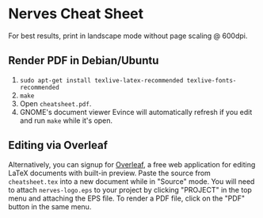 # Nerves Cheat Sheet

For best results, print in landscape mode without page scaling @ 600dpi.  

## Render PDF in Debian/Ubuntu
1. `sudo apt-get install texlive-latex-recommended texlive-fonts-recommended`
2. `make`
3. Open `cheatsheet.pdf`.
4. GNOME's document viewer Evince will automatically refresh if you edit and run `make` while it's open.

## Editing via Overleaf

Alternatively, you can signup for [Overleaf](https://www.overleaf.com), a free web application for editing LaTeX documents with built-in preview.  Paste the source from `cheatsheet.tex` into a new document while in "Source" mode.  You will need to attach `nerves-logo.eps` to your project by clicking "PROJECT" in the top menu and attaching the EPS file.  To render a PDF file, click on the "PDF" button in the same menu.
